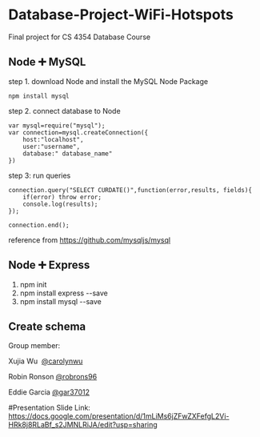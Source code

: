 # Database-Project-WiFi-Hotspots
Final project for CS 4354 Database Course

## Node :heavy_plus_sign: MySQL

step 1. download Node and install the MySQL Node Package

```
npm install mysql
```

step 2. connect database to Node

```
var mysql=require("mysql");
var connection=mysql.createConnection({
    host:"localhost",
    user:"username",
    database:" database_name"
})
```
step 3: run queries
```
connection.query("SELECT CURDATE()",function(error,results, fields){
    if(error) throw error;
    console.log(results);
});

connection.end();
```
reference from https://github.com/mysqljs/mysql

## Node :heavy_plus_sign: Express
1. npm init
2. npm install express --save
3. npm install mysql --save
## Create schema

Group member:

Xujia Wu  [@carolynwu](https://github.com/carolynwu)

Robin Ronson [@robrons96](https://github.com/robrons96)

Eddie Garcia [@gar37012](https://github.com/gar37012)


#Presentation Slide Link: https://docs.google.com/presentation/d/1mLiMs6jZFwZXFefgL2Vi-HRk8j8RLaBf_s2JMNLRiJA/edit?usp=sharing
